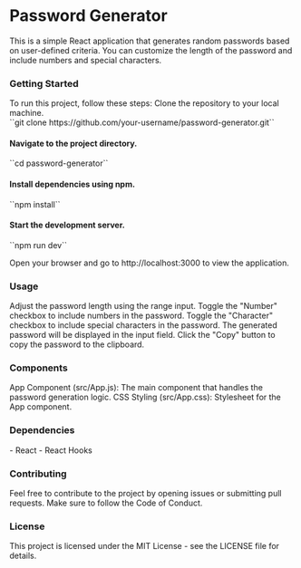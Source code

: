 <h1>Password Generator</h1>
This is a simple React application that generates random passwords based on user-defined criteria. You can customize the length of the password and include numbers and special characters.

<h3>Getting Started</h3>
To run this project, follow these steps:
Clone the repository to your local machine.<br/>
``git clone https://github.com/your-username/password-generator.git``

<h4>Navigate to the project directory.</h4>
``cd password-generator``
<h4>Install dependencies using npm.</h4>
``npm install``
<h4>Start the development server.</h4>
``npm run dev``

Open your browser and go to http://localhost:3000 to view the application.

<h3>Usage</h3>
Adjust the password length using the range input.
Toggle the "Number" checkbox to include numbers in the password.
Toggle the "Character" checkbox to include special characters in the password.
The generated password will be displayed in the input field.
Click the "Copy" button to copy the password to the clipboard.
<h3>Components</h3>
App Component (src/App.js): The main component that handles the password generation logic.
CSS Styling (src/App.css): Stylesheet for the App component.

<h3>Dependencies</h3>
- React
- React Hooks
<h3>Contributing</h3>
Feel free to contribute to the project by opening issues or submitting pull requests. Make sure to follow the Code of Conduct.

<h3>License</h3>
This project is licensed under the MIT License - see the LICENSE file for details.

